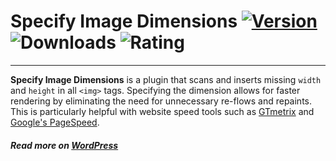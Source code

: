 # Specify Image Dimensions [![Version](https://img.shields.io/wordpress/plugin/v/specify-image-dimensions.svg?style=flat-square)](https://wordpress.org/plugins/specify-image-dimensions/) ![Downloads](https://img.shields.io/wordpress/plugin/dt/specify-image-dimensions.svg?style=flat-square) ![Rating](https://img.shields.io/wordpress/plugin/r/specify-image-dimensions.svg?style=flat-square)
---
**Specify Image Dimensions** is a plugin that scans and inserts missing `width` and `height` in all `<img>` tags. Specifying the dimension allows for faster rendering by eliminating the need for unnecessary re-flows and repaints. This is particularly helpful with website speed tools such as [GTmetrix](https://gtmetrix.com) and [Google's PageSpeed](https://developers.google.com/speed/pagespeed).

##### Read more on [WordPress](https://wordpress.org/plugins/specify-image-dimensions/)